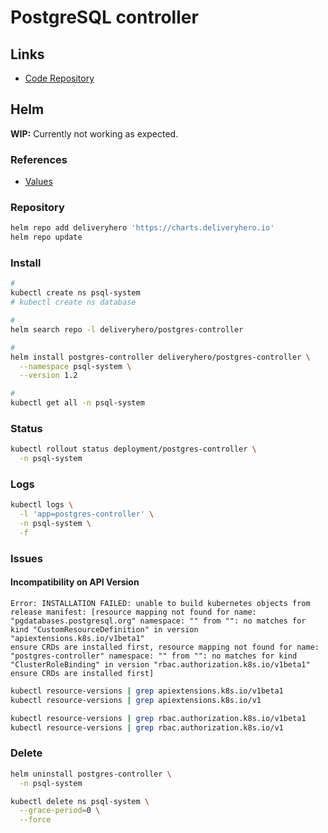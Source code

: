 # PostgreSQL controller

## Links

- [Code Repository](https://github.com/max-rocket-internet/postgres-controller)

## Helm

**WIP:** Currently not working as expected.

### References

<!-- - [Configuration](https://github.com/max-rocket-internet/postgres-controller/tree/master/chart#configuration) -->

- [Values](https://github.com/deliveryhero/helm-charts/tree/master/stable/postgres-controller#values)

### Repository

```sh
helm repo add deliveryhero 'https://charts.deliveryhero.io'
helm repo update
```

### Install

```sh
#
kubectl create ns psql-system
# kubectl create ns database

#
helm search repo -l deliveryhero/postgres-controller

#
helm install postgres-controller deliveryhero/postgres-controller \
  --namespace psql-system \
  --version 1.2

#
kubectl get all -n psql-system
```

### Status

```sh
kubectl rollout status deployment/postgres-controller \
  -n psql-system
```

### Logs

```sh
kubectl logs \
  -l 'app=postgres-controller' \
  -n psql-system \
  -f
```

### Issues

#### Incompatibility on API Version

```log
Error: INSTALLATION FAILED: unable to build kubernetes objects from release manifest: [resource mapping not found for name: "pgdatabases.postgresql.org" namespace: "" from "": no matches for kind "CustomResourceDefinition" in version "apiextensions.k8s.io/v1beta1"
ensure CRDs are installed first, resource mapping not found for name: "postgres-controller" namespace: "" from "": no matches for kind "ClusterRoleBinding" in version "rbac.authorization.k8s.io/v1beta1"
ensure CRDs are installed first]
```

```sh
kubectl resource-versions | grep apiextensions.k8s.io/v1beta1
kubectl resource-versions | grep apiextensions.k8s.io/v1

kubectl resource-versions | grep rbac.authorization.k8s.io/v1beta1
kubectl resource-versions | grep rbac.authorization.k8s.io/v1
```

### Delete

```sh
helm uninstall postgres-controller \
  -n psql-system

kubectl delete ns psql-system \
  --grace-period=0 \
  --force
```
